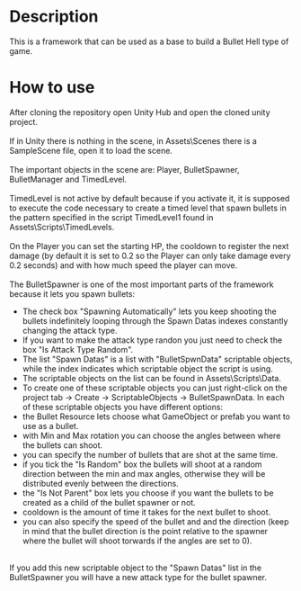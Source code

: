 # Description

This is a framework that can be used as a base to build a Bullet Hell type of game.

# How to use

After cloning the repository open Unity Hub and open the cloned unity project.\
\
If in Unity there is nothing in the scene, in Assets\Scenes there is a SampleScene file, open it to load the scene.\
\
The important objects in the scene are: Player, BulletSpawner, BulletManager and TimedLevel.\
\
TimedLevel is not active by default because if you activate it, it is supposed to execute the code necessary to create a timed level that spawn bullets in the pattern specified in the script TimedLevel1 found in Assets\Scripts\TimedLevels.\
\
On the Player you can set the starting HP, the cooldown to register the next damage (by default it is set to 0.2 so the Player can only take damage every 0.2 seconds) and with how much speed the player can move.\
\
The BulletSpawner is one of the most important parts of the framework because it lets you spawn bullets:
- The check box "Spawning Automatically" lets you keep shooting the bullets indefinitely looping through the Spawn Datas indexes constantly changing the attack type.
- If you want to make the attack type randon you just need to check the box "Is Attack Type Random".
- The list "Spawn Datas" is a list with "BulletSpwnData" scriptable objects, while the index indicates which scriptable object the script is using.
- The scriptable objects on the list can be found in Assets\Scripts\Data.
- To create one of these scriptable objects you can just right-click on the project tab -> Create -> ScriptableObjects -> BulletSpawnData.
In each of these scriptable objects you have different options:
- the Bullet Resource lets choose what GameObject or prefab you want to use as a bullet.
- with Min and Max rotation you can choose the angles between where the bullets can shoot.
- you can specify the number of bullets that are shot at the same time.
- if you tick the "Is Random" box the bullets will shoot at a random direction between the min and max angles, otherwise they will be distributed evenly between the directions.
- the "Is Not Parent" box lets you choose if you want the bullets to be created as a child of the bullet spawner or not.
- cooldown is the amount of time it takes for the next bullet to shoot.
- you can also specify the speed of the bullet and and the direction (keep in mind that the bullet direction is the point relative to the spawner where the bullet will shoot torwards if the angles are set to 0).

\
If you add this new scriptable object to the "Spawn Datas" list in the BulletSpawner you will have a new attack type for the bullet spawner.  
